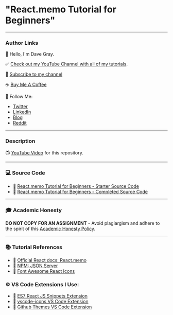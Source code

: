 # "React.memo Tutorial for Beginners"

---

### Author Links

👋 Hello, I'm Dave Gray.

✅ [Check out my YouTube Channel with all of my tutorials](https://www.youtube.com/DaveGrayTeachesCode).

🚩 [Subscribe to my channel](https://bit.ly/3nGHmNn)

☕ [Buy Me A Coffee](https://buymeacoffee.com/DaveGray)

🚀 Follow Me:

- [Twitter](https://twitter.com/yesdavidgray)
- [LinkedIn](https://www.linkedin.com/in/davidagray/)
- [Blog](https://yesdavidgray.com)
- [Reddit](https://www.reddit.com/user/DaveOnEleven)

---

### Description

📺 [YouTube Video](https://youtu.be/BlUwu_6rSkw) for this repository.

---

### 💻 Source Code

- 🔗 [React.memo Tutorial for Beginners - Starter Source Code](https://github.com/gitdagray/react_memo/tree/main/react_memo_starter)
- 🔗 [React.memo Tutorial for Beginners - Completed Source Code](https://github.com/gitdagray/react_memo/tree/main/react_memo)

---

### 🎓 Academic Honesty

**DO NOT COPY FOR AN ASSIGNMENT** - Avoid plagiargism and adhere to the spirit of this [Academic Honesty Policy](https://www.freecodecamp.org/news/academic-honesty-policy/).

---

### 📚 Tutorial References

- 🔗 [Official React docs: React.memo](https://reactjs.org/docs/react-api.html#reactmemo)
- 🔗 [NPM: JSON Server](https://www.npmjs.com/package/json-server)
- 🔗 [Font Awesome React Icons](https://fontawesome.com/docs/web/use-with/react/add-icons)

### ⚙ VS Code Extensions I Use:

- 🔗 [ES7 React JS Snippets Extension](https://marketplace.visualstudio.com/items?itemName=dsznajder.es7-react-js-snippets)
- 🔗 [vscode-icons VS Code Extension](https://marketplace.visualstudio.com/items?itemName=vscode-icons-team.vscode-icons)
- 🔗 [Github Themes VS Code Extension](https://marketplace.visualstudio.com/items?itemName=GitHub.github-vscode-theme)




